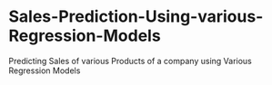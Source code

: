 # Sales-Prediction-Using-various-Regression-Models
Predicting Sales of various Products of a company using Various Regression Models

